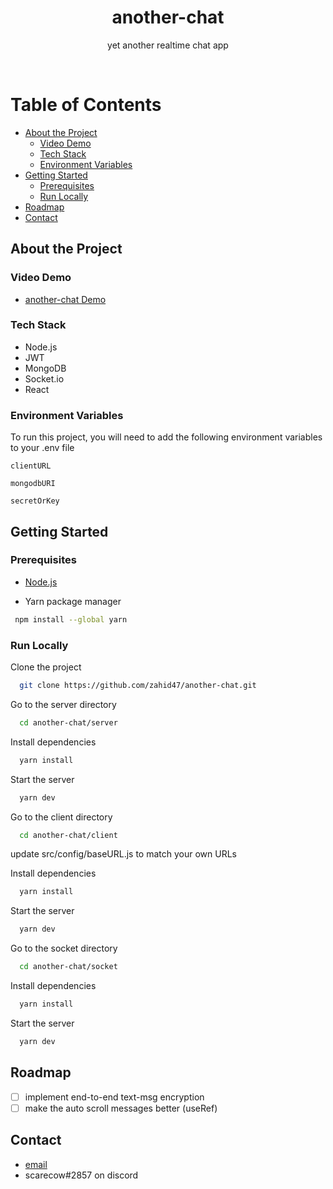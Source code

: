 <div align="center">

  <h1>another-chat</h1>
  
  <p>
    yet another realtime chat app
  </p>

  <br>
</div>

<!-- Table of Contents -->

# Table of Contents

- [About the Project](#about-the-project)
  - [Video Demo](#Video-Demo)
  - [Tech Stack](#tech-stack)
  - [Environment Variables](#environment-variables)
- [Getting Started](#getting-started)
  - [Prerequisites](#prerequisites)
  - [Run Locally](#run-locally)
- [Roadmap](#roadmap)
- [Contact](#contact)

<!-- About the Project -->

## About the Project

### Video Demo

- [another-chat Demo](https://youtu.be/zchCj-U8j_U)

<!-- TechStack -->

### Tech Stack

  <ul>
    <li>Node.js</li>
    <li>JWT</li>
    <li>MongoDB</li>
    <li>Socket.io</li>
    <li>React</li>
  </ul>

<!-- Env Variables -->

### Environment Variables

To run this project, you will need to add the following environment variables to your .env file

`clientURL`

`mongodbURI`

`secretOrKey`

<!-- Getting Started -->

## Getting Started

<!-- Prerequisites -->

### Prerequisites

- [Node.js](https://nodejs.org/en)

- Yarn package manager

```bash
 npm install --global yarn
```

<!-- Run Locally -->

### Run Locally

Clone the project

```bash
  git clone https://github.com/zahid47/another-chat.git
```

Go to the server directory

```bash
  cd another-chat/server
```

Install dependencies

```bash
  yarn install
```

Start the server

```bash
  yarn dev
```

Go to the client directory

```bash
  cd another-chat/client
```

update src/config/baseURL.js to match your own URLs

Install dependencies

```bash
  yarn install
```

Start the server

```bash
  yarn dev
```

Go to the socket directory

```bash
  cd another-chat/socket
```

Install dependencies

```bash
  yarn install
```

Start the server

```bash
  yarn dev
```

<!-- Roadmap -->

## Roadmap

- [ ] implement end-to-end text-msg encryption
- [ ] make the auto scroll messages better (useRef)

<!-- Contact -->

## Contact

- [email](mailto:epiczahid@gmail.com)
- scarecow#2857 on discord
